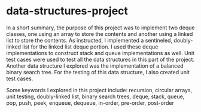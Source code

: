 # data-structures-project

In a short summary, the purpose of this project was to implement two deque classes, one using an array to store the contents and another using a linked list to store the contents. As instructed, I implemented a sentineled, doubly-linked list for the linked list deque portion. I used these deque implementations to construct stack and queue implementations as well. Unit test cases were used to test all the data structures in this part of the project. Another data structure I explored was the implementation of a balanced binary search tree. For the testing of this data structure, I also created unit test cases. 

Some keywords I explored in this project include:
recursion, circular arrays, unit testing,  doubly-linked list, binary search trees, deque, stack, queue, pop, push, peek, enqueue, dequeue, in-order, pre-order, post-order

